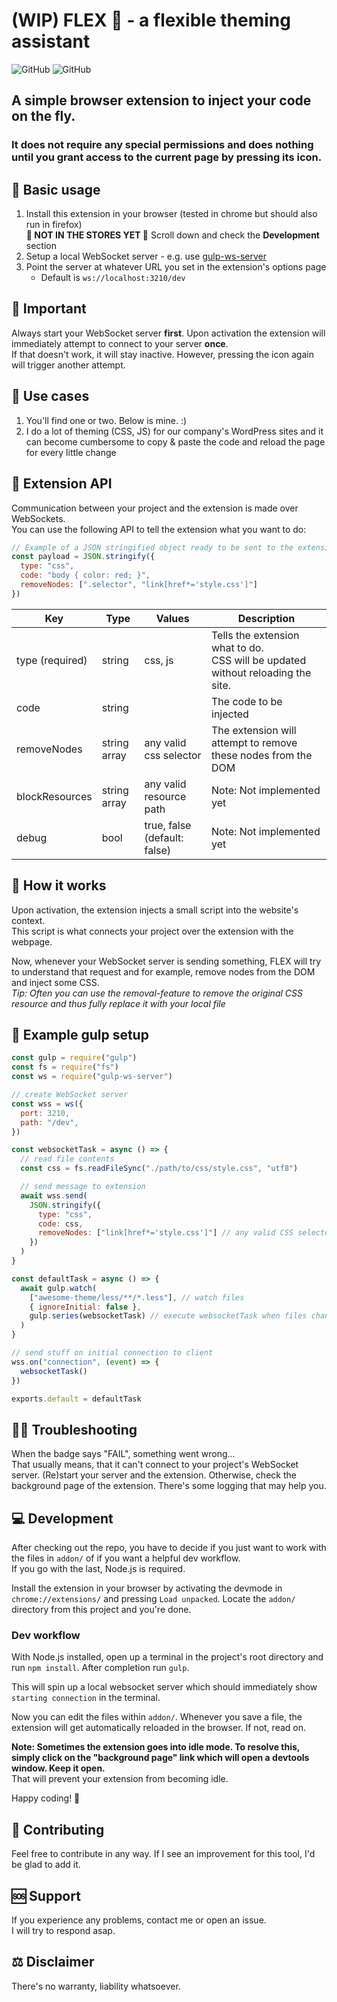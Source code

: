 # (WIP) FLEX 💪 - a flexible theming assistant

![GitHub](https://img.shields.io/github/license/mriot/flex)
![GitHub](https://img.shields.io/badge/version-0.0.1_(WIP)-lightgrey)

## A simple browser extension to inject your code on the fly.  

### It does not require any special permissions and does nothing until you grant access to the current page by pressing its icon.

## 📝 Basic usage

1) Install this extension in your browser (tested in chrome but should also run in firefox)  
**🚨 NOT IN THE STORES YET 🚨** Scroll down and check the **Development** section
2) Setup a local WebSocket server - e.g. use [gulp-ws-server](https://www.npmjs.com/package/gulp-ws-server)
3) Point the server at whatever URL you set in the extension's options page
   - Default is `ws://localhost:3210/dev`

## 🚨 Important

Always start your WebSocket server **first**. Upon activation the extension will immediately attempt to connect to your server **once**.  
If that doesn't work, it will stay inactive. However, pressing the icon again will trigger another attempt.

## 📌 Use cases

1) You'll find one or two. Below is mine. :)
2) I do a lot of theming (CSS, JS) for our company's WordPress sites and it can become cumbersome to copy & paste the code and reload the page for every little change

## 🧩 Extension API

Communication between your project and the extension is made over WebSockets.  
You can use the following API to tell the extension what you want to do:

``` javascript
// Example of a JSON stringified object ready to be sent to the extension
const payload = JSON.stringify({
  type: "css",
  code: "body { color: red; }",
  removeNodes: [".selector", "link[href*='style.css']"]
})
```

| Key             | Type         | Values                       | Description                                                                        |
|-----------------|--------------|------------------------------|------------------------------------------------------------------------------------|
| type (required) | string       | css, js                      | Tells the extension what to do.<br>CSS will be updated without reloading the site. |
| code            | string       |                              | The code to be injected                                                            |
| removeNodes     | string array | any valid css selector       | The extension will attempt to remove these nodes from the DOM                      |
| blockResources  | string array | any valid resource path      | Note: Not implemented yet                                                          |
| debug           | bool         | true, false (default: false) | Note: Not implemented yet                                                          |


## 🤔 How it works

Upon activation, the extension injects a small script into the website's context.  
This script is what connects your project over the extension with the webpage.  

Now, whenever your WebSocket server is sending something, FLEX will try to understand that request and for example, remove nodes from the DOM and inject some CSS.  
*Tip: Often you can use the removal-feature to remove the original CSS resource and thus fully replace it with your local file*

## 🧾 Example gulp setup

``` javascript
const gulp = require("gulp")
const fs = require("fs")
const ws = require("gulp-ws-server")

// create WebSocket server
const wss = ws({
  port: 3210,
  path: "/dev",
})

const websocketTask = async () => {
  // read file contents
  const css = fs.readFileSync("./path/to/css/style.css", "utf8")

  // send message to extension
  await wss.send(
    JSON.stringify({
      type: "css",
      code: css,
      removeNodes: ["link[href*='style.css']"] // any valid CSS selector
    })
  )
}

const defaultTask = async () => {
  await gulp.watch(
    ["awesome-theme/less/**/*.less"], // watch files
    { ignoreInitial: false },
    gulp.series(websocketTask) // execute websocketTask when files change
  )
}

// send stuff on initial connection to client
wss.on("connection", (event) => {
  websocketTask()
})

exports.default = defaultTask

```

## 🤷‍♂️ Troubleshooting

When the badge says "FAIL", something went wrong...  
That usually means, that it can't connect to your project's WebSocket server. (Re)start your server and the extension.
Otherwise, check the background page of the extension. There's some logging that may help you.

## 💻 Development

After checking out the repo, you have to decide if you just want to work with the files in `addon/` of if you want a helpful dev workflow.  
If you go with the last, Node.js is required.

Install the extension in your browser by activating the devmode in `chrome://extensions/` and pressing `Load unpacked`. Locate the `addon/` directory from this project and you're done.

### Dev workflow

With Node.js installed, open up a terminal in the project's root directory and run `npm install`. After completion run `gulp`.

This will spin up a local websocket server which should immediately show `starting connection` in the terminal.

Now you can edit the files within `addon/`. Whenever you save a file, the extension will get automatically reloaded in the browser. If not, read on.

**Note: Sometimes the extension goes into idle mode. To resolve this, simply click on the "background page" link which will open a devtools window. Keep it open.**  
That will prevent your extension from becoming idle.

Happy coding! 🍻

## 🤝 Contributing

Feel free to contribute in any way. If I see an improvement for this tool, I'd be glad to add it.

## 🆘 Support

If you experience any problems, contact me or open an issue.  
I will try to respond asap.

## ⚖️ Disclaimer

There's no warranty, liability whatsoever.
